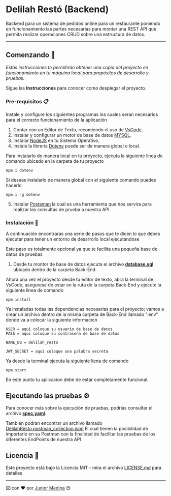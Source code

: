 # Delilah Restó (Backend)

Backend para un sistema de pedidos online para un restaurante poniendo en funcionamiento las partes necesarias para montar una REST API que permita realizar operaciones CRUD sobre una estructura de datos.

---

## Comenzando 🚀

_Estas instrucciones te permitirán obtener una copia del proyecto en funcionamiento en tu máquina local para propósitos de desarrollo y pruebas._

Sigue las **Instrucciones** para conocer como desplegar el proyecto.

### Pre-requisitos 📋

Instale y configure los siguientes programas los cuales seran necesarios para el correcto funcionamiento de la aplicación

1. Contar con un Editor de Texto, recomiendo el uso de [VsCode](https://code.visualstudio.com/).
2. Instalar y configurar un motor de base de datos [MYSQL](https://www.mysql.com/).
3. Instalar [NodeJS](https://nodejs.org/en/) en tu Sistema Operativo.
4. Instale la librería [Dotenv](https://www.npmjs.com/package/dotenv) puede ser de manera global o local.

Para instalarlo de manera local en tu proyecto, ejecuta la siguiente linea de comando ubicado en la carpeta de tu proyecto

```
npm i dotenv
```

Si deseas instalarlo de manera global con el siguiente comando puedes hacerlo

```
npm i -g dotenv
```

5. Instalar [Postaman](https://www.postman.com/downloads/) la cual es una herramienta que nos servira para realizar las consultas de prueba a nuestra API.

### Instalación 🔧

A continuación encontraras una serie de pasos que te dicen lo que debes ejecutar para tener un entorno de desarrollo local ejecutandose

Este paso es totalmente opcional ya que te facilita una pequeña base de datos de pruebas

1. Desde tu montor de base de datos ejecuta el archivo [**database.sql**](https://github.com/juniiormediina/DelilahResto/blob/master/Back-End/database.sql) ubicado dentro de la carpeta Back-End.

Ahora una vez el proyecto desde tu editor de texto, abra la terminal de VsCode, asegurese de estar en la ruta de la carpeta Back-End y ejecute la siguiente linea de comando

```
npm install
```

Ya instaladas todas las dependencias necesarias para el proyecto; vamos a crear un archivo dentro de la misma carpeta de Back-End llamado ".env" donde va a colocar la siguiente informacion

```
USER = aquí coloque su usuario de base de datos
PASS = aqui coloque su contraseña de base de datos

NAME_DB = delilah_resto

JWT_SECRET = aquí coloque una palabra secreta
```

Ya desde la terminal ejecuta la siguiente liena de comando

```
npm start
```

En este punto tu aplicacion debe de estar completamente funcional.

## Ejecutando las pruebas ⚙️

Para conocer más sobre la ejecución de pruebas, podrias consultar el archivo [**spec.yaml**](https://github.com/juniiormediina/DelilahResto/blob/master/Back-End/spec.yaml).

También podran encontrar un archivo llamado [DelilahResto.postman_collection.json](https://github.com/juniiormediina/DelilahResto/blob/master/Back-End/DelilahResto.postman_collection.json) El cual tienen la posibilidad de importarlo en su Postman con la finalidad de facilitar las pruebas de los diferentes EndPoints de nuestra API

## Licencia 📄

Este proyecto está bajo la Licencia MIT - mira el archivo [LICENSE.md](https://github.com/juniiormediina/DelilahResto/blob/master/LICENSE) para detalles

---

⌨️ con ❤️ por [Junior Medina](https://github.com/juniiormediina) 😊
